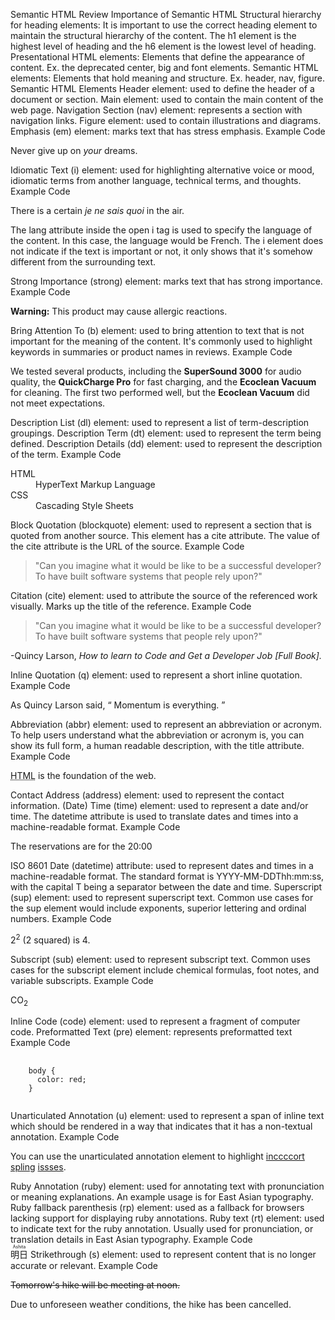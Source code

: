 Semantic HTML Review
Importance of Semantic HTML
Structural hierarchy for heading elements: It is important to use the correct heading element to maintain the structural hierarchy of the content. The h1 element is the highest level of heading and the h6 element is the lowest level of heading.
Presentational HTML elements: Elements that define the appearance of content. Ex. the deprecated center, big and font elements.
Semantic HTML elements: Elements that hold meaning and structure. Ex. header, nav, figure.
Semantic HTML Elements
Header element: used to define the header of a document or section.
Main element: used to contain the main content of the web page.
Navigation Section (nav) element: represents a section with navigation links.
Figure element: used to contain illustrations and diagrams.
Emphasis (em) element: marks text that has stress emphasis.
Example Code
<p>
  Never give up on <em>your</em> dreams.
</p>
Idiomatic Text (i) element: used for highlighting alternative voice or mood, idiomatic terms from another language, technical terms, and thoughts.
Example Code
<p>
  There is a certain <i lang="fr">je ne sais quoi</i> in the air.
</p>
The lang attribute inside the open i tag is used to specify the language of the content. In this case, the language would be French. The i element does not indicate if the text is important or not, it only shows that it's somehow different from the surrounding text.

Strong Importance (strong) element: marks text that has strong importance.
Example Code
<p>
  <strong>Warning:</strong> This product may cause allergic reactions.
</p>
Bring Attention To (b) element: used to bring attention to text that is not important for the meaning of the content. It's commonly used to highlight keywords in summaries or product names in reviews.
Example Code
<p>
  We tested several products, including the <b>SuperSound 3000</b> for audio quality, the <b>QuickCharge Pro</b> for fast charging, and the <b>Ecoclean Vacuum</b> for cleaning. The first two performed well, but the <b>Ecoclean Vacuum</b> did not meet expectations.
</p>
Description List (dl) element: used to represent a list of term-description groupings.
Description Term (dt) element: used to represent the term being defined.
Description Details (dd) element: used to represent the description of the term.
Example Code
<dl>
  <dt>HTML</dt>
  <dd>HyperText Markup Language</dd>
  <dt>CSS</dt>
  <dd>Cascading Style Sheets</dd>
</dl>
Block Quotation (blockquote) element: used to represent a section that is quoted from another source. This element has a cite attribute. The value of the cite attribute is the URL of the source.
Example Code
<blockquote cite="https://www.freecodecamp.org/news/learn-to-code-book/">
  "Can you imagine what it would be like to be a successful developer? To have built software systems that people rely upon?"
</blockquote>
Citation (cite) element: used to attribute the source of the referenced work visually. Marks up the title of the reference.
Example Code
<div>
  <blockquote cite="https://www.freecodecamp.org/news/learn-to-code-book/">
    "Can you imagine what it would be like to be a successful developer? To have built software systems that people rely upon?"
  </blockquote>
  <p>
    -Quincy Larson, <cite>How to learn to Code and Get a Developer Job [Full Book].</cite>
  </p>
</div>
Inline Quotation (q) element: used to represent a short inline quotation.
Example Code
<p>
  As Quincy Larson said,
  <q cite="https://www.freecodecamp.org/news/learn-to-code-book/">
    Momentum is everything.
  </q>
</p>
Abbreviation (abbr) element: used to represent an abbreviation or acronym. To help users understand what the abbreviation or acronym is, you can show its full form, a human readable description, with the title attribute.
Example Code
<p>
  <abbr title="HyperText Markup Language">HTML</abbr> is the foundation of the web.
</p>
Contact Address (address) element: used to represent the contact information.
(Date) Time (time) element: used to represent a date and/or time. The datetime attribute is used to translate dates and times into a machine-readable format.
Example Code
<p>
  The reservations are for the <time datetime="20:00">20:00 </time>
</p>
ISO 8601 Date (datetime) attribute: used to represent dates and times in a machine-readable format. The standard format is YYYY-MM-DDThh:mm:ss, with the capital T being a separator between the date and time.
Superscript (sup) element: used to represent superscript text. Common use cases for the sup element would include exponents, superior lettering and ordinal numbers.
Example Code
<p>
  2<sup>2</sup> (2 squared) is 4.
</p>
Subscript (sub) element: used to represent subscript text. Common uses cases for the subscript element include chemical formulas, foot notes, and variable subscripts.
Example Code
<p>
  CO<sub>2</sub>
</p>
Inline Code (code) element: used to represent a fragment of computer code.
Preformatted Text (pre) element: represents preformatted text
Example Code
<pre>
  <code>
    body {
      color: red;
    }
  </code>
</pre>
Unarticulated Annotation (u) element: used to represent a span of inline text which should be rendered in a way that indicates that it has a non-textual annotation.
Example Code
<p>
  You can use the unarticulated annotation element to highlight
  <u>inccccort</u> <u>spling</u> <u>issses</u>.
</p>
Ruby Annotation (ruby) element: used for annotating text with pronunciation or meaning explanations. An example usage is for East Asian typography.
Ruby fallback parenthesis (rp) element: used as a fallback for browsers lacking support for displaying ruby annotations.
Ruby text (rt) element: used to indicate text for the ruby annotation. Usually used for pronunciation, or translation details in East Asian typography.
Example Code
<ruby>
  明日 <rp>(</rp><rt>Ashita</rt><rp>)</rp>
</ruby>
Strikethrough (s) element: used to represent content that is no longer accurate or relevant.
Example Code
<p>
  <s>Tomorrow's hike will be meeting at noon.</s>
</p>
<p>
  Due to unforeseen weather conditions, the hike has been cancelled.
</p>

